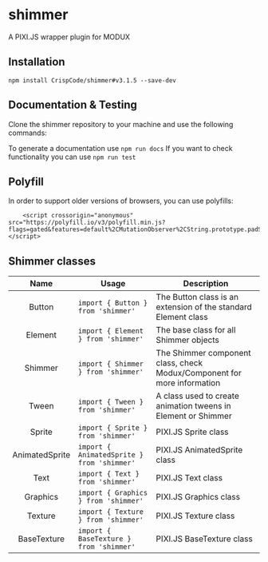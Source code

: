 # shimmer
A PIXI.JS wrapper plugin for MODUX

## Installation

```
npm install CrispCode/shimmer#v3.1.5 --save-dev
```

## Documentation & Testing

Clone the shimmer repository to your machine and use the following commands:

To generate a documentation use `npm run docs`
If you want to check functionality you can use `npm run test` 

## Polyfill

In order to support older versions of browsers, you can use polyfills:

```
    <script crossorigin="anonymous" src="https://polyfill.io/v3/polyfill.min.js?flags=gated&features=default%2CMutationObserver%2CString.prototype.padStart%2Cconsole.info%2CNumber.isInteger%2CMath.sign"></script>
```

## Shimmer classes

  |Name|Usage|Description|
  |:---:|---|---|
  | Button | `import { Button } from 'shimmer'` | The Button class is an extension of the standard Element class |
  | Element | `import { Element } from 'shimmer'` | The base class for all Shimmer objects |
  | Shimmer | `import { Shimmer } from 'shimmer'` | The Shimmer component class, check Modux/Component for more information |
  | Tween | `import { Tween } from 'shimmer'` | A class used to create animation tweens in Element or Shimmer |
  | Sprite | `import { Sprite } from 'shimmer'` | PIXI.JS Sprite class |
  | AnimatedSprite | `import { AnimatedSprite } from 'shimmer'` | PIXI.JS AnimatedSprite class |
  | Text | `import { Text } from 'shimmer'` | PIXI.JS Text class |
  | Graphics | `import { Graphics } from 'shimmer'` | PIXI.JS Graphics class |
  | Texture | `import { Texture } from 'shimmer'` | PIXI.JS Texture class |
  | BaseTexture | `import { BaseTexture } from 'shimmer'` | PIXI.JS BaseTexture class |
  
